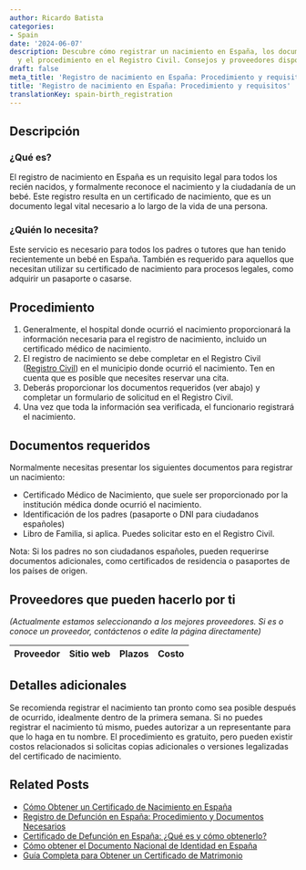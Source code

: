 ```yaml
---
author: Ricardo Batista
categories:
- Spain
date: '2024-06-07'
description: Descubre cómo registrar un nacimiento en España, los documentos necesarios
  y el procedimiento en el Registro Civil. Consejos y proveedores disponibles.
draft: false
meta_title: 'Registro de nacimiento en España: Procedimiento y requisitos'
title: 'Registro de nacimiento en España: Procedimiento y requisitos'
translationKey: spain-birth_registration
---
```



## Descripción
### ¿Qué es?
El registro de nacimiento en España es un requisito legal para todos los recién nacidos, y formalmente reconoce el nacimiento y la ciudadanía de un bebé. Este registro resulta en un certificado de nacimiento, que es un documento legal vital necesario a lo largo de la vida de una persona.

### ¿Quién lo necesita?
Este servicio es necesario para todos los padres o tutores que han tenido recientemente un bebé en España. También es requerido para aquellos que necesitan utilizar su certificado de nacimiento para procesos legales, como adquirir un pasaporte o casarse.

## Procedimiento

1. Generalmente, el hospital donde ocurrió el nacimiento proporcionará la información necesaria para el registro de nacimiento, incluido un certificado médico de nacimiento.
2. El registro de nacimiento se debe completar en el Registro Civil ([Registro Civil](https://www.mjusticia.gob.es/BUSCADOR/registrocivil/Index.htm)) en el municipio donde ocurrió el nacimiento. Ten en cuenta que es posible que necesites reservar una cita.
3. Deberás proporcionar los documentos requeridos (ver abajo) y completar un formulario de solicitud en el Registro Civil.
4. Una vez que toda la información sea verificada, el funcionario registrará el nacimiento.

## Documentos requeridos

Normalmente necesitas presentar los siguientes documentos para registrar un nacimiento:

- Certificado Médico de Nacimiento, que suele ser proporcionado por la institución médica donde ocurrió el nacimiento.
- Identificación de los padres (pasaporte o DNI para ciudadanos españoles)
- Libro de Familia, si aplica. Puedes solicitar esto en el Registro Civil.

Nota: Si los padres no son ciudadanos españoles, pueden requerirse documentos adicionales, como certificados de residencia o pasaportes de los países de origen.

## Proveedores que pueden hacerlo por ti
_(Actualmente estamos seleccionando a los mejores proveedores. Si es o conoce un proveedor, contáctenos o edite la página directamente)_

| Proveedor | Sitio web | Plazos | Costo |
| --------------- | --------------- | :-------------: | :-------------: |

## Detalles adicionales
Se recomienda registrar el nacimiento tan pronto como sea posible después de ocurrido, idealmente dentro de la primera semana. Si no puedes registrar el nacimiento tú mismo, puedes autorizar a un representante para que lo haga en tu nombre. El procedimiento es gratuito, pero pueden existir costos relacionados si solicitas copias adicionales o versiones legalizadas del certificado de nacimiento.

## Related Posts

- [Cómo Obtener un Certificado de Nacimiento en España](https://tramitit.com/es/guides/spain/certificado_de_nacimiento/)
- [Registro de Defunción en España: Procedimiento y Documentos Necesarios](https://tramitit.com/es/guides/spain/inscripcion_de_defuncion/)
- [Certificado de Defunción en España: ¿Qué es y cómo obtenerlo?](https://tramitit.com/es/guides/spain/certificado_de_defunci%C3%B3n/)
- [Cómo obtener el Documento Nacional de Identidad en España](https://tramitit.com/es/guides/spain/solicitud_del_dni/)
- [Guía Completa para Obtener un Certificado de Matrimonio](https://tramitit.com/es/guides/spain/certificado_de_matrimonio/)